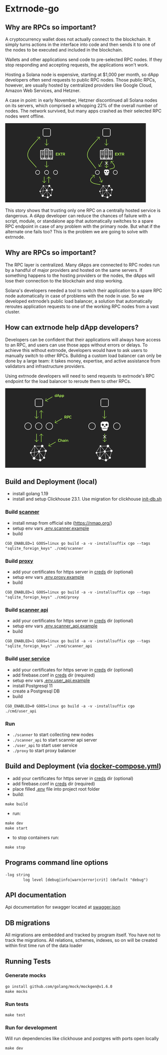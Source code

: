 # Extrnode-go
## Why are RPCs so important?
A cryptocurrency wallet does not actually connect to the blockchain. It simply turns actions in the interface into code and then sends it to one of the nodes to be executed and included in the blockchain.

Wallets and other applications send code to pre-selected RPC nodes. If they stop responding and accepting requests, the applications won't work.

Hosting a Solana node is expensive, starting at $1,000 per month, so dApp developers often send requests to public RPC nodes. Those public RPCs, however, are usually hosted by centralized providers like Google Cloud, Amazon Web Services, and Hetzner.

A case in point: in early November, Hetzner discontinued all Solana nodes on its servers, which comprised a whopping 22% of the overall number of nodes. The network survived, but many apps crashed as their selected RPC nodes went offline.

![extrnode1.png](public/extrnode1.png)

This story shows that trusting only one RPC on a centrally hosted service is dangerous. A dApp developer can reduce the chances of failure with a script, module, or standalone app that automatically switches to a spare RPC endpoint in case of any problem with the primary node. But what if the alternate one fails too? This is the problem we are going to solve with extrnode.

## Why are RPCs so important?
The RPC layer is centralized. Many dApps are connected to RPC nodes run by a handful of major providers and hosted on the same servers. If something happens to the hosting providers or the nodes, the dApps will lose their connection to the blockchain and stop working.

Solana's developers needed a tool to switch their application to a spare RPC node automatically in case of problems with the node in use. So we developed extrnode’s public load balancer, a solution that automatically reroutes application requests to one of the working RPC nodes from a vast cluster.

## How can extrnode help dApp developers?
Developers can be confident that their applications will always have access to an RPC, and users can use those apps without errors or delays. To achieve this without extrnode, developers would have to ask users to manually switch to other RPCs. Building a custom load balancer can only be done by a large team: it takes money, expertise, and active assistance from validators and infrastructure providers.

Using extrnode developers will need to send requests to extrnode's RPC endpoint for the load balancer to reroute them to other RPCs.

![extrnode2.png](public/extrnode2.png)

## Build and Deployment (local)
- install golang 1.19
- install and setup Clickhouse 23.1. Use migration for clickhouse [init-db.sh](build/clickhouse/init-db.sh)

### Build [scanner](cmd/scanner)
- install nmap from official site (https://nmap.org/)
- setup env vars [.env.scanner.example](.env.scanner.example)
- build
```
CGO_ENABLED=1 GOOS=linux go build -a -v -installsuffix cgo --tags "sqlite_foreign_keys" ./cmd/scanner
```

### Build [proxy](cmd/proxy)
- add your certificates for https server in [creds](creds) dir (optional)
- setup env vars [.env.proxy.example](.env.proxy.example)
- build
```
CGO_ENABLED=1 GOOS=linux go build -a -v -installsuffix cgo --tags "sqlite_foreign_keys" ./cmd/proxy
```

### Build [scanner api](cmd/scanner_api)
- add your certificates for https server in [creds](creds) dir (optional)
- setup env vars [.env.scanner_api.example](.env.scanner_api.example)
- build
```
CGO_ENABLED=1 GOOS=linux go build -a -v -installsuffix cgo --tags "sqlite_foreign_keys" ./cmd/scanner_api
```

### Build [user service](cmd/user_api)
- add your certificates for https server in [creds](creds) dir (optional)
- add firebase.conf in [creds](creds) dir (required)
- setup env vars [.env.user_api.example](.env.user_api.example)
- install Postgresql 11
- create a Postgresql DB
- build
```
CGO_ENABLED=0 GOOS=linux go build -a -v -installsuffix cgo ./cmd/user_api
```

### Run
- `./scanner` to start collecting new nodes
- `./scanner_api` to start scanner api server
- `./user_api` to start user service
- `./proxy` to start proxy balancer

## Build and Deployment (via [docker-compose.yml](docker-compose.yml))
- add your certificates for https server in [creds](creds) dir (optional)
- add firebase.conf in [creds](creds) dir (required)
- place filled [.env](.env.example) file into project root folder
- build:
```
make build
```
- run:
```
make dev
make start
```
- to stop containers run:
```
make stop
```

## Programs command line options
```
-log string
        log level [debug|info|warn|error|crit] (default "debug")
```

## API documentation
Api documentation for swagger located at [swagger.json](swagger/swagger.json)

## DB migrations
All migrations are embedded and tracked by program itself. You have not to track the migrations. All relations, schemes, indexes, so on will be
created within first time run of the data loader

## Running Tests
### Generate mocks
    go install github.com/golang/mock/mockgen@v1.6.0
    make mocks
### Run tests
    make test
### Run for development
Will run dependencies like clickhouse and postgres with ports open locally

    make dev